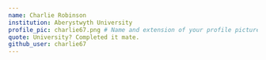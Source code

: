 ```yaml
---
name: Charlie Robinson
institution: Aberystwyth University
profile_pic: charlie67.png # Name and extension of your profile picture(ex. mona.png) The picture must be squared and 544px on width and height.
quote: University? Completed it mate.
github_user: charlie67
---
```

